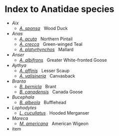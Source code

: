 # Index to Anatidae species
- *Aix*
  -  [*A. sponsa*](/birding/orders/anseriformes/anatidae/aix_sponsa_wodu.md) &nbsp; Wood Duck
- *Anas*
  -  [*A. acuta*](/birding/orders/anseriformes/anatidae/anas_acuta_nopi.md) &nbsp; Northern Pintail
  -  [*A. crecca*](/birding/orders/anseriformes/anatidae/anas_crecca_gwte.md) &nbsp; Green-winged Teal
  -  [*A. platyrhynchos*](/birding/orders/anseriformes/anatidae/BIRD.md) &nbsp; Mallard
- *Anser*
  -  [*A. albifrons*](/birding/orders/anseriformes/anatidae/anser_albifrons_gwfg.md) &nbsp; Greater White-fronted Goose
- *Aythya*
  - [*A. affinis*](/birding/orders/anseriformes/anatidae/aythya_affinis_lesc.md) &nbsp; Lesser Scaup
  - [*A. valisineria*](/birding/orders/anseriformes/anatidae/aythya_valisineria_canv.md) &nbsp; Canvasback
- *Branta*
  - [*B. bernicla*](/birding/orders/anseriformes/anatidae/branta_bernicla_bran.md) &nbsp; Brant
  - [*B. canadensis*](/birding/orders/anseriformes/anatidae/branta_canadensis_cang.md) &nbsp; Canada Goose
- *Bucephala*
  - [*B. albeola*](/birding/orders/anseriformes/anatidae/bucephala_albeola_buff.md) &nbsp; Bufflehead
- *Lophodytes*
  - [*L. cucullatus*](/birding/orders/anseriformes/anatidae/lophodytes_cucullatus_home.md) &nbsp; Hooded Merganser
- *Mareca*
  - [*M. americana*](birding/orders/anseriformes/anatidae/mareca_americana_amwi.md) &nbsp; American Wigeon
- item



<!---
[*Species*](/PASTEHERE) &nbsp; NAME
 --->

